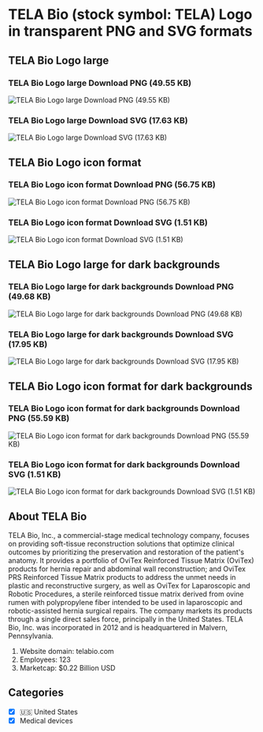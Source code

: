 # TELA Bio (stock symbol: TELA) Logo in transparent PNG and SVG formats

## TELA Bio Logo large

### TELA Bio Logo large Download PNG (49.55 KB)

![TELA Bio Logo large Download PNG (49.55 KB)](/img/orig/TELA_BIG-825cf034.png)

### TELA Bio Logo large Download SVG (17.63 KB)

![TELA Bio Logo large Download SVG (17.63 KB)](/img/orig/TELA_BIG-6c276fe5.svg)

## TELA Bio Logo icon format

### TELA Bio Logo icon format Download PNG (56.75 KB)

![TELA Bio Logo icon format Download PNG (56.75 KB)](/img/orig/TELA-c29eaae2.png)

### TELA Bio Logo icon format Download SVG (1.51 KB)

![TELA Bio Logo icon format Download SVG (1.51 KB)](/img/orig/TELA-f40c3c00.svg)

## TELA Bio Logo large for dark backgrounds

### TELA Bio Logo large for dark backgrounds Download PNG (49.68 KB)

![TELA Bio Logo large for dark backgrounds Download PNG (49.68 KB)](/img/orig/TELA_BIG.D-cabbb839.png)

### TELA Bio Logo large for dark backgrounds Download SVG (17.95 KB)

![TELA Bio Logo large for dark backgrounds Download SVG (17.95 KB)](/img/orig/TELA_BIG.D-06e48478.svg)

## TELA Bio Logo icon format for dark backgrounds

### TELA Bio Logo icon format for dark backgrounds Download PNG (55.59 KB)

![TELA Bio Logo icon format for dark backgrounds Download PNG (55.59 KB)](/img/orig/TELA.D-8934047f.png)

### TELA Bio Logo icon format for dark backgrounds Download SVG (1.51 KB)

![TELA Bio Logo icon format for dark backgrounds Download SVG (1.51 KB)](/img/orig/TELA.D-6293714d.svg)

## About TELA Bio

TELA Bio, Inc., a commercial-stage medical technology company, focuses on providing soft-tissue reconstruction solutions that optimize clinical outcomes by prioritizing the preservation and restoration of the patient's anatomy. It provides a portfolio of OviTex Reinforced Tissue Matrix (OviTex) products for hernia repair and abdominal wall reconstruction; and OviTex PRS Reinforced Tissue Matrix products to address the unmet needs in plastic and reconstructive surgery, as well as OviTex for Laparoscopic and Robotic Procedures, a sterile reinforced tissue matrix derived from ovine rumen with polypropylene fiber intended to be used in laparoscopic and robotic-assisted hernia surgical repairs. The company markets its products through a single direct sales force, principally in the United States. TELA Bio, Inc. was incorporated in 2012 and is headquartered in Malvern, Pennsylvania.

1. Website domain: telabio.com
2. Employees: 123
3. Marketcap: $0.22 Billion USD


## Categories
- [x] 🇺🇸 United States
- [x] Medical devices
